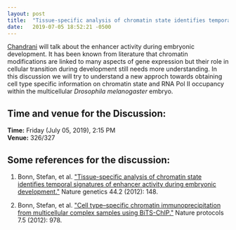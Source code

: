 ```yaml
---
layout: post
title:  "Tissue-specific analysis of chromatin state identifies temporal signatures of enhancer activity during embryonic development"
date:   2019-07-05 18:52:21 -0500
---
```

[Chandrani](https://www.imsc.res.in/chandrani_kumari) will talk about the enhancer activity during embryonic development. It has been known from literature that chromatin modifications are linked to many aspects of gene expression but their role in cellular transition during development still needs more understanding. In this discussion we will try to understand a new approch towards obtaining cell type specific information on chromatin state and RNA Pol II occupancy within the multicellular <em>Drosophila melanogaster</em> embryo. 

## Time and venue for the Discussion:
**Time:** Friday (July 05, 2019), 2:15 PM  
**Venue:** 326/327  

## Some references for the discussion:

1. Bonn, Stefan, et al. ["Tissue-specific analysis of chromatin state identifies temporal signatures of enhancer activity during embryonic development."](https://www.nature.com/articles/ng.1064) Nature genetics 44.2 (2012): 148.

2. Bonn, Stefan, et al. ["Cell type–specific chromatin immunoprecipitation from multicellular complex samples using BiTS-ChIP."](https://www.nature.com/articles/nprot.2012.049) Nature protocols 7.5 (2012): 978.
